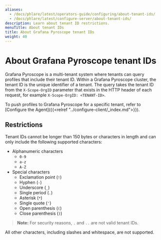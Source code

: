 ```yaml
---
aliases:
  - /docs/phlare/latest/operators-guide/configuring/about-tenant-ids/
  - /docs/phlare/latest/configure-server/about-tenant-ids/
description: Learn about tenant ID restrictions.
menuTitle: About tenant IDs
title: About Grafana Pyroscope tenant IDs
weight: 40
---
```


# About Grafana Pyroscope tenant IDs

Grafana Pyroscope is a multi-tenant system where tenants can query profiles that include their tenant ID.
Within a Grafana Pyroscope cluster, the tenant ID is the unique identifier of a tenant.
The query takes the tenant ID from the `X-Scope-OrgID` parameter that exists in the HTTP header of each request, for example `X-Scope-OrgID: <TENANT-ID>`.

To push profiles to Grafana Pyroscope for a specific tenant, refer to [Configure the Agent]({{<relref "../configure-client/_index.md">}}).

## Restrictions

Tenant IDs cannot be longer than 150 bytes or characters in length and can only include the following supported characters:

- Alphanumeric characters
  - `0-9`
  - `a-z`
  - `A-Z`
- Special characters
  - Exclamation point (`!`)
  - Hyphen (`-`)
  - Underscore (`_`)
  - Single period (`.`)
  - Asterisk (`*`)
  - Single quote (`'`)
  - Open parenthesis (`(`)
  - Close parenthesis (`)`)

> **Note:** For security reasons, `.` and `..` are not valid tenant IDs.

All other characters, including slashes and whitespace, are not supported.
